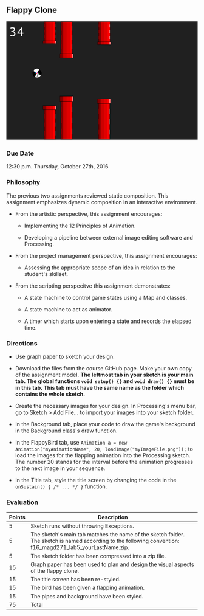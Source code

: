 ## Flappy Clone

![Flappy Clone](68091.png)

### Due Date
12:30 p.m. Thursday, October 27th, 2016

### Philosophy

The previous two assignments reviewed static composition. This assignment emphasizes dynamic composition in an interactive environment. 

* From the artistic perspective, this assignment encourages:

    * Implementing the 12 Principles of Animation.
    
    * Developing a pipeline between external image editing software and Processing.

* From the project management perspective, this assignment encourages:

    * Assessing the appropriate scope of an idea in relation to the student's skillset.

* From the scripting perspecitve this assignment demonstrates:

    * A state machine to control game states using a Map and classes.
    
    * A state machine to act as animator.
    
    * A timer which starts upon entering a state and records the elapsed time.

### Directions

* Use graph paper to sketch your design.

* Download the files from the course GitHub page. Make your own copy of the assignment model. __The leftmost tab in your sketch is your main tab. The global functions `void setup() {}` and `void draw() {}` must be in this tab. This tab must have the same name as the folder which contains the whole sketch.__

* Create the necessary images for your design. In Processing's menu bar, go to Sketch > Add File... to import your images into your sketch folder.

* In the Background tab, place your code to draw the game's background in the Background class's draw function.

* In the FlappyBird tab, use `Animation a = new Animation("myAnimationName", 20, loadImage("myImageFile.png"));` to load the images for the flapping animation into the Processing sketch. The number 20 stands for the interval before the animation progresses to the next image in your sequence.

* In the Title tab, style the title screen by changing the code in the `onSustain() { /* ... */ }` function.

### Evaluation

Points | Description
------ | -----------
5 | Sketch runs without throwing Exceptions.
5 | The sketch's main tab matches the name of the sketch folder. The sketch is named according to the following convention: f16_magd271_lab5_yourLastName.zip.
5 | The sketch folder has been compressed into a zip file.
15 | Graph paper has been used to plan and design the visual aspects of the flappy clone.
15 | The title screen has been re-styled.
15 | The bird has been given a flapping animation.
15 | The pipes and background have been styled.
75 | Total